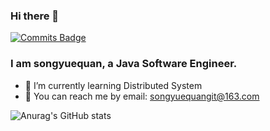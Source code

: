 ### Hi there 👋

[![Commits Badge](https://badges.pufler.dev/commits/monthly/songyuequan)](https://badges.pufler.dev)

### I am songyuequan, a Java Software Engineer.

- 🌱 I’m currently learning Distributed System
- 💬 You can reach me by email: songyuequangit@163.com

![Anurag's GitHub stats](https://github-readme-stats.vercel.app/api?username=songyuequan&show_icons=true&theme=buefy&hide=stars&count_private=true)
